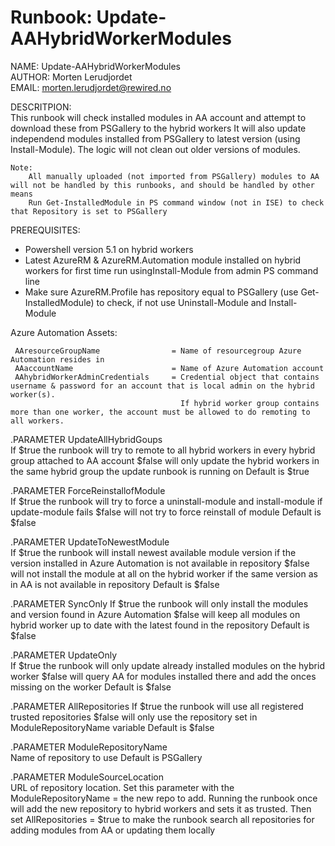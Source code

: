 # Runbook: Update-AAHybridWorkerModules

NAME:       Update-AAHybridWorkerModules  
AUTHOR:     Morten Lerudjordet  
EMAIL:      morten.lerudjordet@rewired.no  

DESCRITPION:  
        This runbook will check installed modules in AA account and attempt to download these from PSGallery to the hybrid workers
        It will also update independend modules installed from PSGallery to latest version (using Install-Module).
        The logic will not clean out older versions of modules.

    Note:
        All manually uploaded (not imported from PSGallery) modules to AA will not be handled by this runbooks, and should be handled by other means
        Run Get-InstalledModule in PS command window (not in ISE) to check that Repository is set to PSGallery

PREREQUISITES:

* Powershell version 5.1 on hybrid workers  
* Latest AzureRM & AzureRM.Automation module installed on hybrid workers for first time run usingInstall-Module from admin PS command line
* Make sure AzureRM.Profile has repository equal to PSGallery (use Get-InstalledModule) to check, if not use Uninstall-Module and Install-Module

Azure Automation Assets:  

     AAresourceGroupName                = Name of resourcegroup Azure Automation resides in  
     AAaccountName                      = Name of Azure Automation account  
     AAhybridWorkerAdminCredentials     = Credential object that contains username & password for an account that is local admin on the hybrid worker(s).  
                                          If hybrid worker group contains more than one worker, the account must be allowed to do remoting to all workers.  

.PARAMETER UpdateAllHybridGoups  
            If $true the runbook will try to remote to all hybrid workers in every hybrid group attached to AA account
            $false will only update the hybrid workers in the same hybrid group the update runbook is running on
            Default is $true

.PARAMETER ForceReinstallofModule  
            If $true the runbook will try to force a uninstall-module and install-module if update-module fails
            $false will not try to force reinstall of module
            Default is $false

.PARAMETER UpdateToNewestModule  
            If $true the runbook will install newest available module version if the version installed in Azure Automation is not available in repository
            $false will not install the module at all on the hybrid worker if the same version as in AA is not available in repository
            Default is $false

.PARAMETER SyncOnly
            If $true the runbook will only install the modules and version found in Azure Automation
            $false will keep all modules on hybrid worker up to date with the latest found in the repository
            Default is $false

.PARAMETER UpdateOnly  
            If $true the runbook will only update already installed modules on the hybrid worker
            $false will query AA for modules installed there and add the onces missing on the worker
            Default is $false

.PARAMETER AllRepositories
            If $true the runbook will use all registered trusted repositories
            $false will only use the repository set in ModuleRepositoryName variable
            Default is $false

.PARAMETER ModuleRepositoryName  
            Name of repository to use
            Default is PSGallery

.PARAMETER ModuleSourceLocation  
            URL of repository location. Set this parameter with the ModuleRepositoryName = the new repo to add.
            Running the runbook once will add the new repository to hybrid workers and sets it as trusted.
            Then set AllRepositories = $true to make the runbook search all repositories for adding modules from AA or updating them locally
